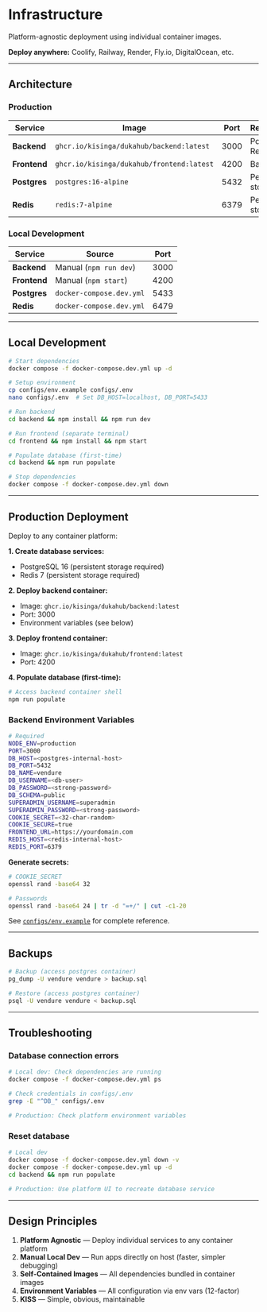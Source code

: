 # Infrastructure

Platform-agnostic deployment using individual container images.

**Deploy anywhere:** Coolify, Railway, Render, Fly.io, DigitalOcean, etc.

---

## Architecture

### Production

| Service      | Image                                     | Port | Requirements         |
| ------------ | ----------------------------------------- | ---- | -------------------- |
| **Backend**  | `ghcr.io/kisinga/dukahub/backend:latest`  | 3000 | Postgres 16, Redis 7 |
| **Frontend** | `ghcr.io/kisinga/dukahub/frontend:latest` | 4200 | Backend API          |
| **Postgres** | `postgres:16-alpine`                      | 5432 | Persistent storage   |
| **Redis**    | `redis:7-alpine`                          | 6379 | Persistent storage   |

### Local Development

| Service      | Source                   | Port |
| ------------ | ------------------------ | ---- |
| **Backend**  | Manual (`npm run dev`)   | 3000 |
| **Frontend** | Manual (`npm start`)     | 4200 |
| **Postgres** | `docker-compose.dev.yml` | 5433 |
| **Redis**    | `docker-compose.dev.yml` | 6479 |

---

## Local Development

```bash
# Start dependencies
docker compose -f docker-compose.dev.yml up -d

# Setup environment
cp configs/env.example configs/.env
nano configs/.env  # Set DB_HOST=localhost, DB_PORT=5433

# Run backend
cd backend && npm install && npm run dev

# Run frontend (separate terminal)
cd frontend && npm install && npm start

# Populate database (first-time)
cd backend && npm run populate

# Stop dependencies
docker compose -f docker-compose.dev.yml down
```

---

## Production Deployment

Deploy to any container platform:

**1. Create database services:**

- PostgreSQL 16 (persistent storage required)
- Redis 7 (persistent storage required)

**2. Deploy backend container:**

- Image: `ghcr.io/kisinga/dukahub/backend:latest`
- Port: 3000
- Environment variables (see below)

**3. Deploy frontend container:**

- Image: `ghcr.io/kisinga/dukahub/frontend:latest`
- Port: 4200

**4. Populate database (first-time):**

```bash
# Access backend container shell
npm run populate
```

### Backend Environment Variables

```bash
# Required
NODE_ENV=production
PORT=3000
DB_HOST=<postgres-internal-host>
DB_PORT=5432
DB_NAME=vendure
DB_USERNAME=<db-user>
DB_PASSWORD=<strong-password>
DB_SCHEMA=public
SUPERADMIN_USERNAME=superadmin
SUPERADMIN_PASSWORD=<strong-password>
COOKIE_SECRET=<32-char-random>
COOKIE_SECURE=true
FRONTEND_URL=https://yourdomain.com
REDIS_HOST=<redis-internal-host>
REDIS_PORT=6379
```

**Generate secrets:**

```bash
# COOKIE_SECRET
openssl rand -base64 32

# Passwords
openssl rand -base64 24 | tr -d "=+/" | cut -c1-20
```

See [`configs/env.example`](configs/env.example) for complete reference.

---

## Backups

```bash
# Backup (access postgres container)
pg_dump -U vendure vendure > backup.sql

# Restore (access postgres container)
psql -U vendure vendure < backup.sql
```

---

## Troubleshooting

### Database connection errors

```bash
# Local dev: Check dependencies are running
docker compose -f docker-compose.dev.yml ps

# Check credentials in configs/.env
grep -E "^DB_" configs/.env

# Production: Check platform environment variables
```

### Reset database

```bash
# Local dev
docker compose -f docker-compose.dev.yml down -v
docker compose -f docker-compose.dev.yml up -d
cd backend && npm run populate

# Production: Use platform UI to recreate database service
```

---

## Design Principles

1. **Platform Agnostic** — Deploy individual services to any container platform
2. **Manual Local Dev** — Run apps directly on host (faster, simpler debugging)
3. **Self-Contained Images** — All dependencies bundled in container images
4. **Environment Variables** — All configuration via env vars (12-factor)
5. **KISS** — Simple, obvious, maintainable
